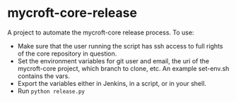 # mycroft-core-release
A project to automate the mycroft-core release process.
To use:
* Make sure that the user running the script has ssh access to full rights of the core repository in question.
* Set the environment variables for git user and email, the uri of the mycroft-core project, which branch to clone, etc. An example set-env.sh contains the vars.
* Export the variables either in Jenkins, in a script, or in your shell.
* Run `python release.py`
